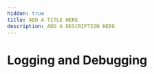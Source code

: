 ```yaml
---
hidden: true
title: ADD A TITLE HERE
description: ADD A DESCRIPTION HERE
---
```


Logging and Debugging
===============
